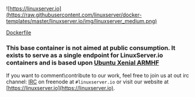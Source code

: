 ![https://linuxserver.io](https://raw.githubusercontent.com/linuxserver/docker-templates/master/linuxserver.io/img/linuxserver_medium.png)

[Dockerfile](https://github.com/linuxserver/docker-baseimage-xenial-armhf/blob/master/Dockerfile)

### This base container is not aimed at public consumption. It exists to serve as a single endpoint for LinuxServer.io containers and is based upon [Ubuntu Xenial ARMHF](https://hub.docker.com/_/ubuntu/)

If you want to comment\contribute to our work, feel free to join us at out irc channel:
[IRC](https://www.linuxserver.io/index.php/irc/) on freenode at `#linuxserver.io` or visit our website at [https://linuxserver.io](https://linuxserver.io).

